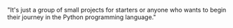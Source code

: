 "It's just a group of small projects for starters or anyone who wants to begin their journey in the Python programming language."
